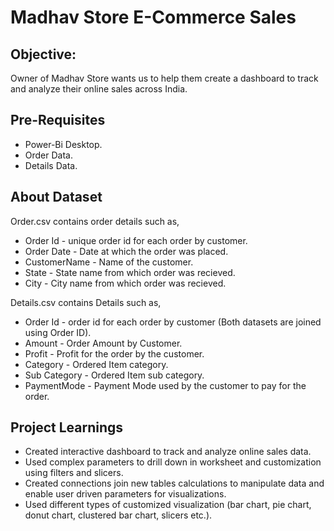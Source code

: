 # Madhav Store E-Commerce Sales
## Objective:
Owner of Madhav Store wants us to help them create a dashboard to track and analyze their online sales across India.

## Pre-Requisites
  - Power-Bi Desktop.
  - Order Data.
  - Details Data.

## About Dataset
Order.csv contains order details such as,
  - Order Id - unique order id for each order by customer.
  - Order Date - Date at which the order was placed.
  - CustomerName - Name of the customer.
  - State - State name from which order was recieved.
  - City - City name from which order was recieved.

Details.csv contains Details such as,
  - Order Id - order id for each order by customer (Both datasets are joined using Order ID).
  - Amount - Order Amount by Customer.
  - Profit - Profit for the order by the customer.
  - Category - Ordered Item category.
  - Sub Category - Ordered Item sub category.
  - PaymentMode - Payment Mode used by the customer to pay for the order.

## Project Learnings
- Created interactive dashboard to track and analyze online sales data.
- Used complex parameters to drill down in worksheet and customization using filters and slicers.
- Created connections join new tables calculations to manipulate data and enable user driven parameters for visualizations.
- Used different types of customized visualization (bar chart, pie chart, donut chart, clustered bar chart, slicers etc.).
